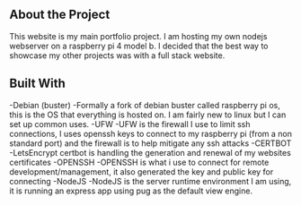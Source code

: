 ## About the Project 
This website is my main portfolio project. I am hosting my own nodejs webserver on a raspberry pi 4 model b. I decided that the best way to showcase my other projects was with a full stack website.
## Built With
-Debian (buster)
	-Formally a fork of debian buster called raspberry pi os, this is the OS that everything is hosted on. I am fairly new to linux but I can set up common uses.
-UFW
	-UFW is the firewall I use to limit ssh connections, I uses openssh keys to connect to my raspberry pi (from a non standard port) and the firewall is to help mitigate any ssh attacks
-CERTBOT
	-LetsEncrypt certbot is handling the generation and renewal of my websites certificates
-OPENSSH
	-OPENSSH is what i use to connect for remote development/management, it also generated the key and public key for connecting
-NodeJS
	-NodeJS is the server runtime environment I am using, it is running an express app using pug as the default view engine.
